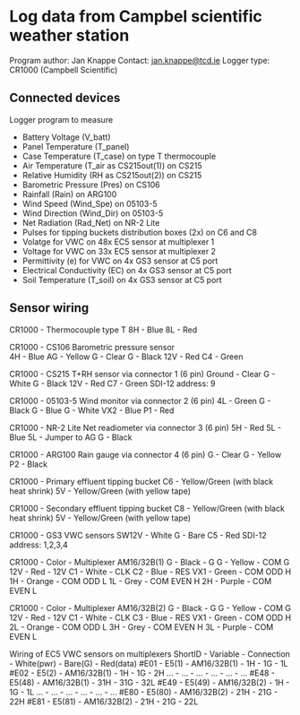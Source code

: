 # Log data from Campbel scientific weather station
Program author: Jan Knappe
Contact: [jan.knappe@tcd.ie](jan.knappe@tcd.ie)
Logger type: CR1000 (Campbell Scientific)

## Connected devices
Logger program to measure 
- Battery Voltage (V_batt) 
- Panel Temperature (T_panel)
- Case Temperature (T_case) on type T thermocouple
- Air Temperature (T_air as CS215out(1)) on CS215 
- Relative Humidity (RH as CS215out(2)) on CS215 
- Barometric Pressure (Pres) on CS106
- Rainfall (Rain) on ARG100
- Wind Speed (Wind_Spe) on 05103-5
- Wind Direction (Wind_Dir) on 05103-5
- Net Radiation (Rad_Net) on NR-2 Lite
- Pulses for tipping buckets distribution boxes (2x) on C6 and C8
- Volatge for VWC on 48x EC5 sensor at multiplexer 1
- Voltage for VWC on 33x EC5 sensor at multiplexer 2
- Permittivity (e) for VWC on 4x GS3 sensor at C5 port
- Electrical Conductivity (EC) on 4x GS3 sensor at C5 port
- Soil Temperature (T_soil) on 4x GS3 sensor at C5 port
  
## Sensor wiring
CR1000 - Thermocouple type T
8H - Blue
8L - Red
	
CR1000 - CS106 Barometric pressure sensor	
4H - Blue
AG - Yellow
G - Clear
G - Black
12V - Red
C4 - Green  

CR1000 - CS215 T+RH sensor via connector 1 (6 pin)
Ground - Clear
G - White
G - Black
12V - Red
C7 - Green
SDI-12 address: 9
  
CR1000 - 05103-5 Wind monitor via connector 2 (6 pin)
4L - Green
G - Black
G - Blue
G - White
VX2 - Blue 
P1 - Red 
 
CR1000 - NR-2 Lite Net readiometer via connector 3 (6 pin)
5H - Red
5L - Blue
5L - Jumper to AG
G - Black
 
CR1000 - ARG100 Rain gauge via connector 4 (6 pin)
G - Clear
G - Yellow
P2 - Black

CR1000 - Primary effluent tipping bucket
C6 - Yellow/Green (with black heat shrink)
5V - Yellow/Green (with yellow tape)
  
CR1000 - Secondary effluent tipping bucket
C8 - Yellow/Green (with black heat shrink)
5V - Yellow/Green (with yellow tape)

CR1000 - GS3 VWC sensors
SW12V - White
G - Bare
C5 - Red
SDI-12 address: 1,2,3,4
 
CR1000 - Color - Multiplexer AM16/32B(1)
G - Black - G
G - Yellow - COM G
12V - Red - 12V
C1 - White - CLK
C2 - Blue - RES
VX1 - Green - COM ODD H
1H - Orange - COM ODD L
1L - Grey - COM EVEN H
2H - Purple - COM EVEN L
  
CR1000 - Color - Multiplexer AM16/32B(2)
G - Black - G
G - Yellow - COM G
12V - Red - 12V
C1 - White - CLK
C3 - Blue - RES
VX1 - Green - COM ODD H
2L - Orange - COM ODD L
3H - Grey - COM EVEN H
3L - Purple - COM EVEN L

Wiring of EC5 VWC sensors on multiplexers
ShortID - Variable - Connection - White(pwr) - Bare(G) - Red(data)
#E01 - E5(1) - AM16/32B(1) - 1H - 1G - 1L
#E02 - E5(2) - AM16/32B(1) - 1H - 1G - 2H
... - ... - ... - ... - ... - ...
#E48 - E5(48) - AM16/32B(1) - 31H - 31G - 32L
#E49 - E5(49) - AM16/32B(2) - 1H - 1G - 1L
... - ... - ... - ... - ... - ...
#E80 - E5(80) - AM16/32B(2) - 21H - 21G - 22H
#E81 - E5(81) - AM16/32B(2) - 21H - 21G - 22L

